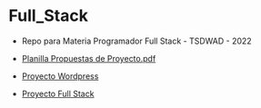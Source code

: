 
# Full_Stack
 
 - Repo para Materia Programador Full Stack - TSDWAD - 2022
 
 - [Planilla Propuestas de Proyecto.pdf](https://github.com/ovejerojose/Full_Stack/files/9570864/Planilla.Propuestas.de.Proyecto.pdf)

 - [Proyecto Wordpress](https://nuestrogrupo83.wordpress.com)

 - [Proyecto Full Stack](https://grupo83ispc.web.app/index.html)
